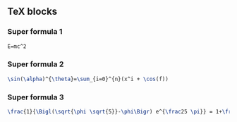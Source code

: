## TeX blocks

### Super formula 1
```tex
E=mc^2
```
### Super formula 2
```tex
\sin(\alpha)^{\theta}=\sum_{i=0}^{n}(x^i + \cos(f))
```
### Super formula 3
```tex
\frac{1}{\Bigl(\sqrt{\phi \sqrt{5}}-\phi\Bigr) e^{\frac25 \pi}} = 1+\frac{e^{-2\pi}} {1+\frac{e^{-4\pi}} {1+\frac{e^{-6\pi}} {1+\frac{e^{-8\pi}} {1+\cdots} } } }
```

